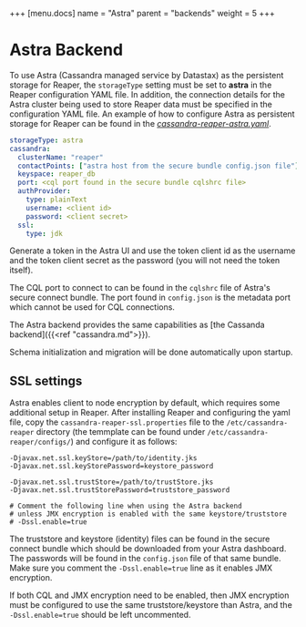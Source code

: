 +++
[menu.docs]
name = "Astra"
parent = "backends"
weight = 5
+++

# Astra Backend

To use Astra (Cassandra managed service by Datastax) as the persistent storage for Reaper, the `storageType` setting must be set to **astra** in the Reaper configuration YAML file. In addition, the connection details for the Astra cluster being used to store Reaper data must be specified in the configuration YAML file. An example of how to configure Astra as persistent storage for Reaper can be found in the *[cassandra-reaper-astra.yaml](https://github.com/thelastpickle/cassandra-reaper/blob/master/src/packaging/resource/cassandra-reaper-astra.yaml)*.

```yaml
storageType: astra
cassandra:
  clusterName: "reaper"
  contactPoints: ["astra host from the secure bundle config.json file"]
  keyspace: reaper_db
  port: <cql port found in the secure bundle cqlshrc file>
  authProvider:
    type: plainText
    username: <client id>
    password: <client secret>
  ssl:
    type: jdk
```

Generate a token in the Astra UI and use the token client id as the username and the token client secret as the password (you will not need the token itself).

The CQL port to connect to can be found in the `cqlshrc` file of Astra's secure connect bundle. The port found in `config.json` is the metadata port which cannot be used for CQL connections. 

The Astra backend provides the same capabilities as [the Cassanda backend]({{<ref "cassandra.md">}}).

Schema initialization and migration will be done automatically upon startup.

## SSL settings

Astra enables client to node encryption by default, which requires some additional setup in Reaper.
After installing Reaper and configuring the yaml file, copy the `cassandra-reaper-ssl.properties` file to the `/etc/cassandra-reaper` directory (the temmplate can be found under `/etc/cassandra-reaper/configs/`) and configure it as follows:

```
-Djavax.net.ssl.keyStore=/path/to/identity.jks
-Djavax.net.ssl.keyStorePassword=keystore_password

-Djavax.net.ssl.trustStore=/path/to/trustStore.jks
-Djavax.net.ssl.trustStorePassword=truststore_password

# Comment the following line when using the Astra backend
# unless JMX encryption is enabled with the same keystore/truststore
# -Dssl.enable=true
```

The truststore and keystore (identity) files can be found in the secure connect bundle which should be downloaded from your Astra dashboard. The passwords will be found in the `config.json` file of that same bundle.
Make sure you comment the `-Dssl.enable=true` line as it enables JMX encryption.

If both CQL and JMX encryption need to be enabled, then JMX encryption must be configured to use the same truststore/keystore than Astra, and the `-Dssl.enable=true` should be left uncommented.
